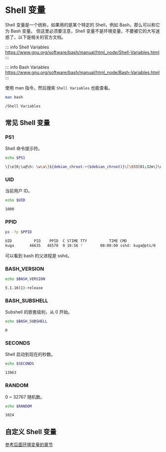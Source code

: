 # Shell 变量

Shell 变量是一个统称，如果用的是某个特定的 Shell，例如 Bash，那么可以称它为 Bash 变量。
但这里必须要注意，Shell 变量不是环境变量，不要被它的大写迷惑了，以下是相关的官方文档。

::: info Shell Variables
https://www.gnu.org/software/bash/manual/html_node/Shell-Variables.html
:::

::: info Bash Variables
https://www.gnu.org/software/bash/manual/html_node/Bash-Variables.html
:::

使用 man 指令，然后搜索 `Shell Variables` 也能查看。

```bash
man bash
```

```bash
/Shell Variables
```

## 常见 Shell 变量

### PS1

Shell 命令提示符。

```bash
echo $PS1
```

```bash
\[\e]0;\u@\h: \w\a\]${debian_chroot:+($debian_chroot)}\[\033[01;32m\]\u@\h\[\033[00m\]:\[\033[01;34m\]\w\[\033[00m\]\$
```

### UID

当前用户 ID。

```bash
echo $UID
```

```bash
1000
```

### PPID

```bash
ps -fp $PPID
```

```bash
UID          PID    PPID  C STIME TTY          TIME CMD
kuga       46635   46570  0 10:56 ?        00:00:00 sshd: kuga@pts/0
```

可以看到 bash 的父进程是 sshd。

### BASH\_VERSION

```bash
echo $BASH_VERSION
```

```bash
5.1.16(1)-release
```

### BASH\_SUBSHELL

&#x20;Subshell 的嵌套级别，从 0 开始。

```bash
echo $BASH_SUBSHELL
```

```bash
0
```

### SECONDS

Shell 启动到现在的秒数。

```bash
echo $SECONDS
```

```bash
13963
```

### RANDOM

0 \~ 32767 随机数。

```bash
echo $RANDOM
```

```bash
1024
```

## 自定义 Shell 变量

[参考后面环境变量的章节](/zh/linux/getting-started/env/concept#自定义-shell-变量)
